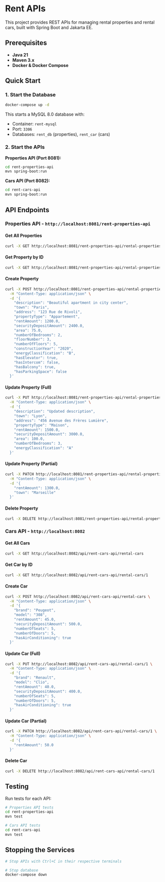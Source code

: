 # Rent APIs

This project provides REST APIs for managing rental properties and rental cars, built with Spring Boot and Jakarta EE.

## Prerequisites

- **Java 21**
- **Maven 3.x**
- **Docker & Docker Compose**

## Quick Start

### 1. Start the Database

```bash
docker-compose up -d
```

This starts a MySQL 8.0 database with:
- Container: `rent-mysql`
- Port: `3306`
- Databases: `rent_db` (properties), `rent_car` (cars)

### 2. Start the APIs

**Properties API (Port 8081):**
```bash
cd rent-properties-api
mvn spring-boot:run
```

**Cars API (Port 8082):**
```bash
cd rent-cars-api
mvn spring-boot:run
```

## API Endpoints

### Properties API - `http://localhost:8081/rent-properties-api`

#### Get All Properties
```bash
curl -X GET http://localhost:8081/rent-properties-api/rental-properties
```

#### Get Property by ID
```bash
curl -X GET http://localhost:8081/rent-properties-api/rental-properties/1
```

#### Create Property
```bash
curl -X POST http://localhost:8081/rent-properties-api/rental-properties \
  -H "Content-Type: application/json" \
  -d '{
    "description": "Beautiful apartment in city center",
    "town": "Paris",
    "address": "123 Rue de Rivoli",
    "propertyType": "Appartement",
    "rentAmount": 1200.0,
    "securityDepositAmount": 2400.0,
    "area": 75.0,
    "numberOfBedrooms": 2,
    "floorNumber": 3,
    "numberOfFloors": 5,
    "constructionYear": "2020",
    "energyClassification": "B",
    "hasElevator": true,
    "hasIntercom": false,
    "hasBalcony": true,
    "hasParkingSpace": false
  }'
```

#### Update Property (Full)
```bash
curl -X PUT http://localhost:8081/rent-properties-api/rental-properties/1 \
  -H "Content-Type: application/json" \
  -d '{
    "description": "Updated description",
    "town": "Lyon",
    "address": "456 Avenue des Frères Lumière",
    "propertyType": "Maison",
    "rentAmount": 1500.0,
    "securityDepositAmount": 3000.0,
    "area": 100.0,
    "numberOfBedrooms": 3,
    "energyClassification": "A"
  }'
```

#### Update Property (Partial)
```bash
curl -X PATCH http://localhost:8081/rent-properties-api/rental-properties/1 \
  -H "Content-Type: application/json" \
  -d '{
    "rentAmount": 1300.0,
    "town": "Marseille"
  }'
```

#### Delete Property
```bash
curl -X DELETE http://localhost:8081/rent-properties-api/rental-properties/1
```

### Cars API - `http://localhost:8082`

#### Get All Cars
```bash
curl -X GET http://localhost:8082/api/rent-cars-api/rental-cars
```

#### Get Car by ID
```bash
curl -X GET http://localhost:8082/api/rent-cars-api/rental-cars/1
```

#### Create Car
```bash
curl -X POST http://localhost:8082/api/rent-cars-api/rental-cars \
  -H "Content-Type: application/json" \
  -d '{
    "brand": "Peugeot",
    "model": "308",
    "rentAmount": 45.0,
    "securityDepositAmount": 500.0,
    "numberOfSeats": 5,
    "numberOfDoors": 5,
    "hasAirConditioning": true
  }'
```

#### Update Car (Full)
```bash
curl -X PUT http://localhost:8082/api/rent-cars-api/rental-cars/1 \
  -H "Content-Type: application/json" \
  -d '{
    "brand": "Renault",
    "model": "Clio",
    "rentAmount": 40.0,
    "securityDepositAmount": 400.0,
    "numberOfSeats": 5,
    "numberOfDoors": 5,
    "hasAirConditioning": true
  }'
```

#### Update Car (Partial)
```bash
curl -X PATCH http://localhost:8082/api/rent-cars-api/rental-cars/1 \
  -H "Content-Type: application/json" \
  -d '{
    "rentAmount": 50.0
  }'
```

#### Delete Car
```bash
curl -X DELETE http://localhost:8082/api/rent-cars-api/rental-cars/1
```

## Testing

Run tests for each API:

```bash
# Properties API tests
cd rent-properties-api
mvn test

# Cars API tests  
cd rent-cars-api
mvn test
```

## Stopping the Services

```bash
# Stop APIs with Ctrl+C in their respective terminals

# Stop database
docker-compose down
```